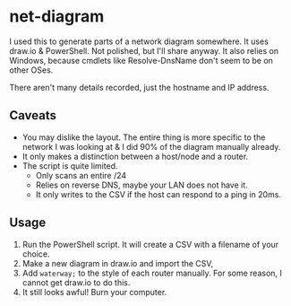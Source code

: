 # net-diagram
I used this to generate parts of a network diagram somewhere.
It uses draw.io & PowerShell. Not polished, but I'll share anyway.
It also relies on Windows, because cmdlets like Resolve-DnsName don't seem
to be on other OSes.

There aren't many details recorded, just the hostname and IP address.

## Caveats
- You may dislike the layout. The entire thing is more specific to the network I was looking at &
  I did 90% of the diagram manually already.
- It only makes a distinction between a host/node and a router.
- The script is quite limited.
  * Only scans an entire /24
  * Relies on reverse DNS, maybe your LAN does not have it.
  * It only writes to the CSV if the host can respond to a ping in 20ms.

## Usage
1. Run the PowerShell script. It will create a CSV with a filename of your choice.
2. Make a new diagram in draw.io and import the CSV,
3. Add `waterway;` to the style of each router manually. For some reason, I cannot get draw.io to do this.
4. It still looks awful! Burn your computer.
